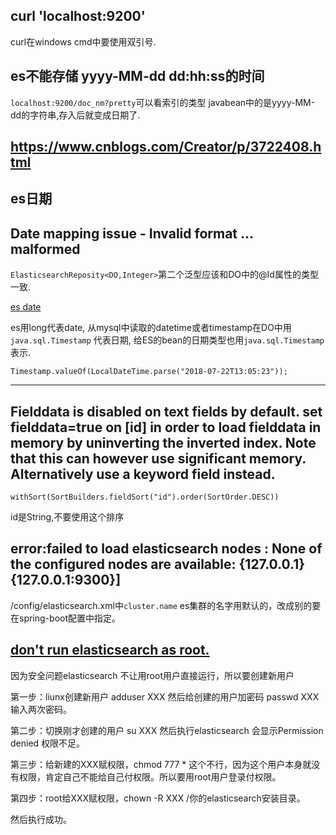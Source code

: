 ##  curl 'localhost:9200'
curl在windows cmd中要使用双引号.

## es不能存储 yyyy-MM-dd dd:hh:ss的时间
`localhost:9200/doc_nm?pretty`可以看索引的类型
javabean中的是yyyy-MM-dd的字符串,存入后就变成日期了.

## https://www.cnblogs.com/Creator/p/3722408.html

## es日期   

## Date mapping issue - Invalid format … malformed
`ElasticsearchReposity<DO,Integer>`第二个泛型应该和DO中的@Id属性的类型一致.


[es date](https://www.elastic.co/guide/en/elasticsearch/reference/current/date.html)

es用long代表date, 从mysql中读取的datetime或者timestamp在DO中用 `java.sql.Timestamp` 代表日期, 给ES的bean的日期类型也用`java.sql.Timestamp`表示.

    Timestamp.valueOf(LocalDateTime.parse("2018-07-22T13:05:23"));


---

## Fielddata is disabled on text fields by default. set fielddata=true on [id] in order to load fielddata in memory by uninverting the inverted index. Note that this can however use significant memory. Alternatively use a keyword field instead.

    withSort(SortBuilders.fieldSort("id").order(SortOrder.DESC))

id是String,不要使用这个排序



## error:failed to load elasticsearch nodes : None of the configured nodes are available: {127.0.0.1}{127.0.0.1:9300}]
/config/elasticsearch.xml中`cluster.name` es集群的名字用默认的，改成别的要在spring-boot配置中指定。

## [don't run elasticsearch as root.](https://blog.csdn.net/mengfei86/article/details/51210093)

因为安全问题elasticsearch 不让用root用户直接运行，所以要创建新用户

第一步：liunx创建新用户  adduser XXX    然后给创建的用户加密码 passwd XXX    输入两次密码。

第二步：切换刚才创建的用户 su XXX  然后执行elasticsearch  会显示Permission denied 权限不足。

第三步：给新建的XXX赋权限，chmod 777 *  这个不行，因为这个用户本身就没有权限，肯定自己不能给自己付权限。所以要用root用户登录付权限。

第四步：root给XXX赋权限，chown -R XXX /你的elasticsearch安装目录。

然后执行成功。


